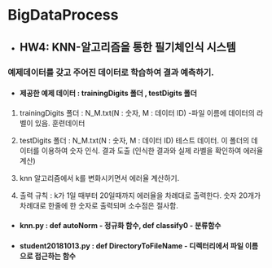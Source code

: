 # BigDataProcess

* ## HW4: KNN-알고리즘을 통한 필기체인식 시스템


 ### 예제데이터를 갖고 주어진 데이터로 학습하여 결과 예측하기. 
- #### 제공한 예제 데이터 : trainingDigits 폴더 , testDigits 폴더


 1. trainingDigits 폴더 :  N_M.txt(N : 숫자, M : 데이터 ID) -파일 이름에 데이터의 라벨이 있음. 훈련데이터
 2. testDigits 폴더 : N_M.txt(N : 숫자, M : 데이터 ID)
 테스트 데이터. 이 폴더의 데이터를 이용하여 숫자 인식. 결과 도출 (인식한 결과와 실제 라벨을 확인하여 에러율 계산)


3. knn 알고리즘에서 k를 변화시키면서 에러율 계산하기.
4. 출력 규칙 :  k가 1일 때부터 20일때까지 에러율을 차례대로 출력한다. 숫자 20개가 차례대로 한줄에 한 숫자로 출력되며 소수점은 절사함.


- #### knn.py : def autoNorm - 정규화 함수,  def classify0 - 분류함수
- #### student20181013.py : def DirectoryToFileName - 디렉터리에서 파일 이름으로 접근하는 함수
                           
